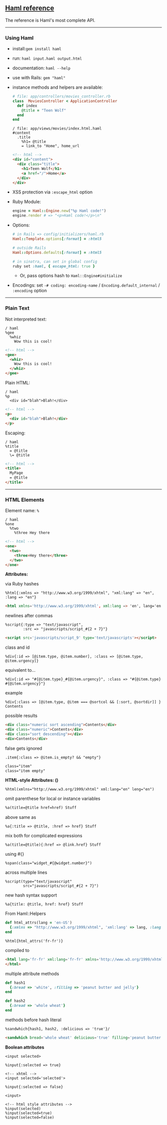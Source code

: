 ## [Haml reference](http://haml.info/docs/yardoc/file.REFERENCE.html)

The reference is Haml's most complete API.

---

### Using Haml

- install:`gem install haml`
- run: `haml input.haml output.html`
- documentation: `haml --help`
- use with Rails: `gem "haml"`
- instance methods and helpers are available:
  ```ruby
  # file: app/controllers/movies_controller.rb
  class  MoviesController < ApplicationController
    def index
      @title = "Teen Wolf"
    end
  end
  ```

  ```haml
  / file: app/views/movies/index.html.haml
  #content
    .title
      %h1= @title
      = link_to "Home", home_url
  ```

  ```html
  <!-- html -->
  <div id="content">
    <div class="title">
      <h1>Teen Wolf</h1>
      <a href="/">Home</a>
    </div>
  </div>
  ```
- XSS protection via `:escape_html` option
- Ruby Module:
  ```ruby
  engine = Haml::Engine.new("%p Haml code!")
  engine.render # => "<p>Haml code!</p>\n"
  ```
- Options:
  ```ruby
  # in Rails => config/initializers/haml.rb
  Haml::Template.options[:format] = :html5
  ```

  ```ruby
  # outside Rails
  Haml::Options.defaults[:format] = :html5
  ```

  ```ruby
  # in sinatra, can set in global config
  ruby set :haml, { escape_html: true }
  ```
  
  - Or, pass options hash to `Haml::Engine#initialize`

- Encodings: set
  `-# coding: encoding-name` /
  `Encoding.default_internal` /
  `:encoding` option

---

### Plain Text

Not interpreted text:

```haml
/ haml
%gee
  %whiz
    Wow this is cool!
```

```html
<!-- html -->
<gee>
  <whiz>
    Wow this is cool!
  </whiz>
</gee>
```

Plain HTML:

```haml
/ haml
%p
  <div id="blah">Blah!</div>
```

```html
<!-- html -->
<p>
  <div id="blah">Blah!</div>
</p>
```

Escaping:

```haml
/ haml
%title
  = @title
  \= @title
```

```html
<!-- html -->
<title>
  MyPage
  = @title
</title>
```

---

### HTML Elements

Element name: `%`

```haml
/ haml
%one
  %two
    %three Hey there
```

```html
<!-- html -->
<one>
  <two>
    <three>Hey there</three>
  </two>
</one>
```

**Attributes:**

via Ruby hashes

```haml
%html{:xmlns => "http://www.w3.org/1999/xhtml", "xml:lang" => "en", :lang => "en"}
```

```html
<html xmlns='http://www.w3.org/1999/xhtml', xml:lang => 'en', lang='en'></html>
```

newlines after commas

```haml
%script{:type => "text/javascript",
        :src => "javascripts/script_#{2 + 7}"}
```

```html
<script src='javascripts/script_9' type='text/javascripts'></script>
```

class and id

```haml
%div{:id => [@item.type, @item.number], :class => [@item.type, @item.urgency]}
```

equivalent to...

```haml
%div{:id => "#{@item.type}_#{@item.urgency}", :class => "#{@item.type} #{@item.urgency}"}
```

example

```haml
%div{:class => [@item.type, @item === @sortcol && [:sort, @sortdir]] } Contents
```

possible results

```html
<div class="numeric sort ascending">Contents</div>
<div class="numeric">Contents</div>
<div class="sort descending"></div>
<div>Contents</div>
```

false gets ignored

```haml
.item{:class => @item.is_empty? && "empty"}
```

```html
class="item"
class="item empty"
```

**HTML-style Attributes: ()**

```haml
%html(xmlns="http://www.w3.org/1999/xhtml" xml:lang="en" leng="en")
```

omit parenthese for local or instance variables

```html
%a(title=@title href=href) Stuff
```

above same as

```haml
%a{:title => @title, :href => href} Stuff
```

mix both for complicated expressions

```haml
%a(title=@title){:href => @link.href} Stuff
```

using #{}

```haml
%span(class="widget_#{@widget.number}")
```

across multiple lines

```haml
%script(type="text/javascript"
        src="javascripts/script_#{2 + 7}")
```

new hash syntax support

```haml
%a{title: @title, href: href} Stuff
```

From Haml::Helpers

```ruby
def html_attrs(lang = 'en-US')
  {:xmlns => "http://www.w3.org/1999/xhtml", 'xml:lang' => lang, :lang => lang}
end
```

```haml
%html{html_attrs('fr-fr')}
```

compiled to

```html
<html lang='fr-fr' xml:lang='fr-fr' xmlns='http://www.w3.org/1999/xhtml'>
</html>
```

multiple attribute methods

```ruby
def hash1
  {:bread => 'white', :filling => 'peanut butter and jelly'}
end

def hash2
  {:bread => 'whole wheat'}
end
```

methods before hash literal

```haml
%sandwhich{hash1, hash2, :delicious => 'true'}/
```

```html
<sandwhich bread='whole wheat' delicious='true' filling='peanut butter and jelly' />
```

**Boolean attributes**

```
<input selected>

%input{:selected => true}

<!-- xhtml -->
<input selected='selected'> 

%input{:selected => false}

<input>

<!-- html style attributes -->
%input(selected)
%input(selected=true)
%input(selected=false)
```
